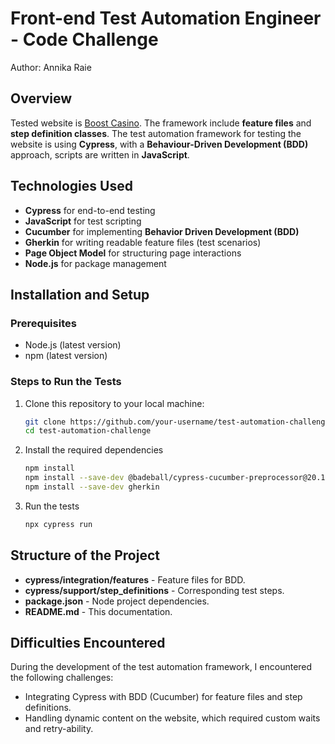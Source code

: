 # Front-end Test Automation Engineer - Code Challenge
Author: Annika Raie 

## Overview
Tested website is [Boost Casino](https://www.boostcasino.com/). The framework include **feature files** and **step definition classes**. The test automation framework for testing the website is using **Cypress**, with a **Behaviour-Driven Development (BDD)** approach, scripts are written in **JavaScript**.

## Technologies Used

- **Cypress** for end-to-end testing
- **JavaScript** for test scripting
- **Cucumber** for implementing **Behavior Driven Development (BDD)**
- **Gherkin** for writing readable feature files (test scenarios)
- **Page Object Model** for structuring page interactions
- **Node.js** for package management

## Installation and Setup

### Prerequisites

- Node.js (latest version)
- npm (latest version)

### Steps to Run the Tests

1. Clone this repository to your local machine:

   ```bash
   git clone https://github.com/your-username/test-automation-challenge.git
   cd test-automation-challenge
   
2. Install the required dependencies

   ```bash
   npm install
   npm install --save-dev @badeball/cypress-cucumber-preprocessor@20.1.0
   npm install --save-dev gherkin
   
3. Run the tests

   ```bash
   npx cypress run
   
## Structure of the Project

- **cypress/integration/features** - Feature files for BDD.
- **cypress/support/step_definitions** - Corresponding test steps.
- **package.json** - Node project dependencies.
- **README.md** - This documentation.

## Difficulties Encountered

During the development of the test automation framework, I encountered the following challenges:
- Integrating Cypress with BDD (Cucumber) for feature files and step definitions.
- Handling dynamic content on the website, which required custom waits and retry-ability.

  
